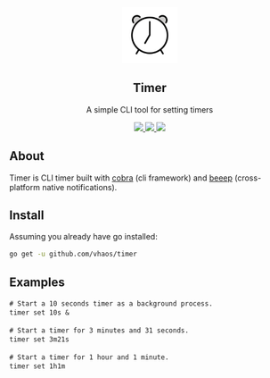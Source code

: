 <p align="center">
  <a href="https://github.com/vhaos/timer"><img width="100" src="https://raw.githubusercontent.com/Vhaos/timer/master/assets/icon.png" alt="timer logo" /></a>
</h1>

<h2 align="center">
  Timer
</h2>

<p align="center">
  A simple CLI tool for setting timers
</p>

<p align="center">
	<a href="https://pkg.go.dev/github.com/vhaos/timer">
		<img src="https://godoc.org/github.com/vhaos/timer?status.svg">
	</a>
	<a href="https://goreportcard.com/badge/github.com/vhaos/timer">
		<img src="https://goreportcard.com/badge/github.com/vhaos/timer">
	</a>
	<a href="https://github.com/vhaos/timer/raw/master/LICENSE">
		<img src="https://img.shields.io/badge/license-MIT-blue">
	</a>
</p>

## About

Timer is CLI timer built with [cobra](https://github.com/spf13/cobra) (cli framework) and [beeep](https://github.com/gen2brain/beeep/) (cross-platform native notifications).

## Install

Assuming you already have go installed:

```bash
go get -u github.com/vhaos/timer
```

## Examples
```
# Start a 10 seconds timer as a background process.
timer set 10s &

# Start a timer for 3 minutes and 31 seconds.
timer set 3m21s

# Start a timer for 1 hour and 1 minute.
timer set 1h1m
```

